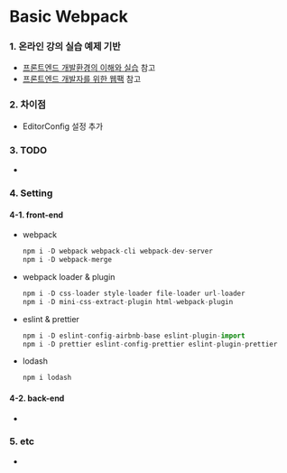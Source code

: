 # Basic Webpack

### 1. 온라인 강의 실습 예제 기반

* [프론트엔드 개발환경의 이해와 실습](https://www.inflearn.com/course/%ED%94%84%EB%A1%A0%ED%8A%B8%EC%97%94%EB%93%9C-%EA%B0%9C%EB%B0%9C%ED%99%98%EA%B2%BD# "프론트엔드 개발환경의 이해와 실습") 참고
* [프론트엔드 개발자를 위한 웹팩](https://www.inflearn.com/course/%ED%94%84%EB%9F%B0%ED%8A%B8%EC%97%94%EB%93%9C-%EC%9B%B9%ED%8C%A9# "프론트엔드 개발자를 위한 웹팩") 참고

### 2. 차이점

* EditorConfig 설정 추가

### 3. TODO

*

### 4. Setting

#### 4-1. front-end

* webpack

    ``` javascript
    npm i -D webpack webpack-cli webpack-dev-server
    npm i -D webpack-merge
    ```

* webpack loader & plugin

    ``` javascript
    npm i -D css-loader style-loader file-loader url-loader
    npm i -D mini-css-extract-plugin html-webpack-plugin
    ```

* eslint & prettier

    ``` javascript
    npm i -D eslint-config-airbnb-base eslint-plugin-import
    npm i -D prettier eslint-config-prettier eslint-plugin-prettier
    ```

* lodash

    ``` javascript
    npm i lodash
    ```

#### 4-2. back-end

*

### 5. etc

*
